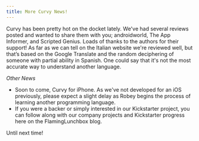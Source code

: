 ```yaml
---
title: More Curvy News!
---
```


Curvy has been pretty hot on the docket lately.  We've had several reviews posted and wanted to share them with you; androidworld, The App Informer, and Scripted Genius.  Loads of thanks to the authors for their support!  As far as we can tell on the Italian website we're reviewed well, but that’s based on the Google Translate and the random deciphering of someone with partial ability in Spanish.  One could say that it's not the most accurate way to understand another language.

*Other News*
* Soon to come, Curvy for iPhone.  As we've not developed for an iOS previously, please expect a slight delay as Robey begins the process of learning another programming language.  
* If you were a backer or simply interested in our Kickstarter project, you can follow along with our company projects and Kickstarter progress here on the FlamingLunchbox blog.   

Until next time!

